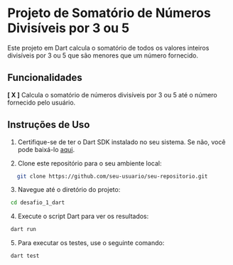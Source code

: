 # Projeto de Somatório de Números Divisíveis por 3 ou 5

Este projeto em Dart calcula o somatório de todos os valores inteiros divisíveis por 3 ou 5 que são menores que um número fornecido.

## Funcionalidades
 **[ X ]** Calcula o somatório de números divisíveis por 3 ou 5 até o número fornecido pelo usuário.

## Instruções de Uso

1. Certifique-se de ter o Dart SDK instalado no seu sistema. Se não, você pode baixá-lo [aqui](https://dart.dev/get-dart).

2. Clone este repositório para o seu ambiente local:

```bash
   git clone https://github.com/seu-usuario/seu-repositorio.git
   ```

3. Navegue até o diretório do projeto:

  ```bash
   cd desafio_1_dart
   ```

4. Execute o script Dart para ver os resultados:

  ```bash
   dart run
   ```

5. Para executar os testes, use o seguinte comando:

  ```bash
   dart test
  
